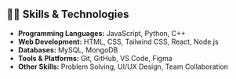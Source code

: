 ## 👨‍💻 Skills & Technologies
- **Programming Languages:** JavaScript, Python, C++
- **Web Development:** HTML, CSS, Tailwind CSS, React, Node.js
- **Databases:** MySQL, MongoDB
- **Tools & Platforms:** Git, GitHub, VS Code, Figma
- **Other Skills:** Problem Solving, UI/UX Design, Team Collaboration

